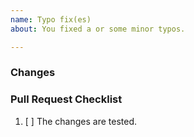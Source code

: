 ```yaml
---
name: Typo fix(es)
about: You fixed a or some minor typos.

---
```


### Changes
<!-- List of the changes and any comments... -->

### Pull Request Checklist
<!-- Please keep this section. It will make maintainer's life easier. -->

1. [ ] The changes are tested.
